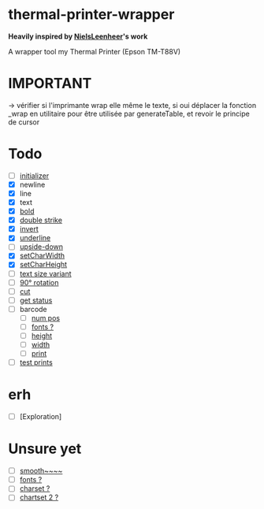 # thermal-printer-wrapper
**Heavily inspired by [NielsLeenheer](https://github.com/NielsLeenheer/)'s work**

A wrapper tool my Thermal Printer (Epson TM-T88V)

# IMPORTANT
-> vérifier si l'imprimante wrap elle même le texte, si oui déplacer la fonction _wrap en utilitaire
pour être utilisée par generateTable, et revoir le principe de cursor


# Todo
- [ ] [initializer](https://download4.epson.biz/sec_pubs/pos/reference_en/escpos/esc_atsign.html)
- [x] newline
- [x] line
- [x] text
- [x] [bold](https://download4.epson.biz/sec_pubs/pos/reference_en/escpos/esc_ce.html)
- [x] [double strike](https://download4.epson.biz/sec_pubs/pos/reference_en/escpos/esc_cg.html)
- [x] [invert](https://download4.epson.biz/sec_pubs/pos/reference_en/escpos/gs_cb.html)
- [x] [underline](https://download4.epson.biz/sec_pubs/pos/reference_en/escpos/esc_minus.html)
- [ ] [upside-down](https://download4.epson.biz/sec_pubs/pos/reference_en/escpos/esc_lbrace.html)
- [x] [setCharWidth]()
- [x] [setCharHeight]()
- [ ] [text size variant](https://download4.epson.biz/sec_pubs/pos/reference_en/escpos/esc_cm.html)
- [ ] [90° rotation](https://download4.epson.biz/sec_pubs/pos/reference_en/escpos/esc_cv.html)
- [ ] [cut](https://download4.epson.biz/sec_pubs/pos/reference_en/escpos/gs_cv.html)
- [ ] [get status](https://download4.epson.biz/sec_pubs/pos/reference_en/escpos/dle_eot.html)
- [ ] barcode
  - [ ] [num pos](https://download4.epson.biz/sec_pubs/pos/reference_en/escpos/gs_ch.html)
  - [ ] [fonts ?](https://download4.epson.biz/sec_pubs/pos/reference_en/escpos/gs_lf.html)
  - [ ] [height](https://download4.epson.biz/sec_pubs/pos/reference_en/escpos/gs_lh.html)
  - [ ] [width](https://download4.epson.biz/sec_pubs/pos/reference_en/escpos/gs_lw.html)
  - [ ] [print](https://download4.epson.biz/sec_pubs/pos/reference_en/escpos/gs_lk.html)
- [ ] [test prints](https://download4.epson.biz/sec_pubs/pos/reference_en/escpos/gs_lparen_ca.html)

# erh
- [ ] [Exploration]

# Unsure yet
- [ ] [smooth~~~~](https://download4.epson.biz/sec_pubs/pos/reference_en/escpos/gs_lb.html)
- [ ] [fonts ?](https://download4.epson.biz/sec_pubs/pos/reference_en/escpos/esc_cm.html)
- [ ] [charset ?](https://download4.epson.biz/sec_pubs/pos/reference_en/escpos/esc_cr.html)
- [ ] [chartset 2 ?](https://download4.epson.biz/sec_pubs/pos/reference_en/escpos/esc_lt.html)